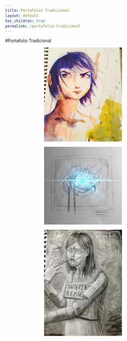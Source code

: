 ```yaml
---
title: Portafolio Tradicional
layout: default
has_children: true
permalink: /portafolio-tradicional
---
```

#Portafolio Tradicional
<p style="text-align:center;"><img src="../assets/images/1.jpeg" alt="bohr" style="height: 50%; width: 50%;"/></p>
<p style="text-align:center;"><img src="../assets/images/3.jpeg" alt="bohr" style="height: 50%; width: 50%;"/></p>
<p style="text-align:center;"><img src="../assets/images/4.jpeg" alt="bohr" style="height: 50%; width: 50%;"/></p>

